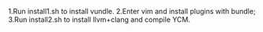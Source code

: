 1.Run install1.sh to install vundle.
2.Enter vim and install plugins with bundle;
3.Run install2.sh to install llvm+clang and compile YCM.
